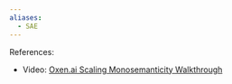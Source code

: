 ```yaml
---
aliases:
  - SAE
---
```

References:
- Video: [Oxen.ai Scaling Monosemanticity Walkthrough](https://www.youtube.com/watch?v=bOnpFvN_Fbg&list=WL&index=99)

